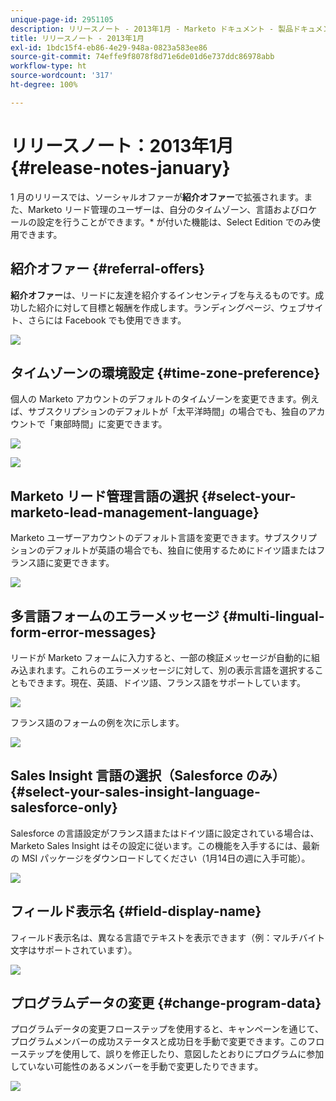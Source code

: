 ```yaml
---
unique-page-id: 2951105
description: リリースノート - 2013年1月 - Marketo ドキュメント - 製品ドキュメント
title: リリースノート - 2013年1月
exl-id: 1bdc15f4-eb86-4e29-948a-0823a583ee86
source-git-commit: 74effe9f8078f8d71e6de01d6e737ddc86978abb
workflow-type: ht
source-wordcount: '317'
ht-degree: 100%

---
```


# リリースノート：2013年1月 {#release-notes-january}

1 月のリリースでは、ソーシャルオファーが&#x200B;**紹介オファー**&#x200B;で拡張されます。また、Marketo リード管理のユーザーは、自分のタイムゾーン、言語およびロケールの設定を行うことができます。* が付いた機能は、Select Edition でのみ使用できます。

## 紹介オファー {#referral-offers}

**紹介オファー**&#x200B;は、リードに友達を紹介するインセンティブを与えるものです。成功した紹介に対して目標と報酬を作成します。ランディングページ、ウェブサイト、さらには Facebook でも使用できます。

![](assets/image2014-9-22-15-3a20-3a13.png)

## タイムゾーンの環境設定 {#time-zone-preference}

個人の Marketo アカウントのデフォルトのタイムゾーンを変更できます。例えば、サブスクリプションのデフォルトが「太平洋時間」の場合でも、独自のアカウントで「東部時間」に変更できます。

![](assets/image2014-9-22-15-3a20-3a41.png)

![](assets/image2014-9-22-15-3a21-3a2.png)

## Marketo リード管理言語の選択 {#select-your-marketo-lead-management-language}

Marketo ユーザーアカウントのデフォルト言語を変更できます。サブスクリプションのデフォルトが英語の場合でも、独自に使用するためにドイツ語またはフランス語に変更できます。

![](assets/image2014-9-22-15-3a21-3a18.png)

## 多言語フォームのエラーメッセージ {#multi-lingual-form-error-messages}

リードが Marketo フォームに入力すると、一部の検証メッセージが自動的に組み込まれます。これらのエラーメッセージに対して、別の表示言語を選択することもできます。現在、英語、ドイツ語、フランス語をサポートしています。

![](assets/image2014-9-22-15-3a21-3a33.png)

フランス語のフォームの例を次に示します。

![](assets/image2014-9-22-15-3a22-3a2.png)

## Sales Insight 言語の選択（Salesforce のみ） {#select-your-sales-insight-language-salesforce-only}

Salesforce の言語設定がフランス語またはドイツ語に設定されている場合は、Marketo Sales Insight はその設定に従います。この機能を入手するには、最新の MSI パッケージをダウンロードしてください（1月14日の週に入手可能）。

![](assets/image2014-9-22-15-3a22-3a31.png)

## フィールド表示名 {#field-display-name}

フィールド表示名は、異なる言語でテキストを表示できます（例：マルチバイト文字はサポートされています）。

![](assets/image2014-9-22-15-3a22-3a56.png)

## プログラムデータの変更 {#change-program-data}

プログラムデータの変更フローステップを使用すると、キャンペーンを通じて、プログラムメンバーの成功ステータスと成功日を手動で変更できます。このフローステップを使用して、誤りを修正したり、意図したとおりにプログラムに参加していない可能性のあるメンバーを手動で変更したりできます。

![](assets/image2014-9-22-15-3a23-3a23.png)
